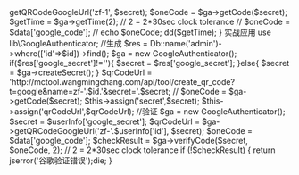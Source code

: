 <?php

/**
 * @Author: Eric-枫
 * @Date:   2019-08-29 10:43:02
 * @Last Modified by:   Eric-枫
 * @Last Modified time: 2019-08-29 11:01:05
 */

lib
----Category.php
----GetImgSrc.php  
		参考:http://demo.zf.90ckm.com/demo/img/getimgsrc
----GoogleAuthenticator.php






GoogleAuthenticator.php 使用

	简单应用
	public function google(){
		$ga = new GoogleAuthenticator();
	    $secret = 'Y67N442CU2G4CIAG';
	    $qrCodeUrl = $ga->getQRCodeGoogleUrl('zf-1', $secret);
	    $oneCode = $ga->getCode($secret);
	    $getTime = $ga->getTime(2);    // 2 = 2*30sec clock tolerance

	    // $oneCode = $data['google_code'];
	    // echo $oneCode;
	    dd($getTime);
	}

	实战应用
	use lib\GoogleAuthenticator;
	//生成
	$res = Db::name('admin')->where(['id'=>$id])->find();
	$ga = new GoogleAuthenticator();
	if($res['google_secret']!=''){
	    $secret = $res['google_secret'];
	}else{
	    $secret = $ga->createSecret();
	}
	$qrCodeUrl = 'http://mctool.wangmingchang.com/api/tool/create_qr_code?t=google&name=zf-'.$id.'&secret='.$secret;
	// $oneCode = $ga->getCode($secret);
	$this->assign('secret',$secret);
	$this->assign('qrCodeUrl',$qrCodeUrl);
	//验证
	$ga = new GoogleAuthenticator();
	$secret = $userInfo['google_secret'];
	$qrCodeUrl = $ga->getQRCodeGoogleUrl('zf-'.$userInfo['id'], $secret);
	$oneCode = $data['google_code'];
	$checkResult = $ga->verifyCode($secret, $oneCode, 2);    // 2 = 2*30sec clock tolerance
	if (!$checkResult) {
	    return jserror('谷歌验证错误');die;
	}






